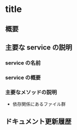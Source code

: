 # title

## 概要

## 主要な service の説明

### service の名前

### service の概要

### 主要なメソッドの説明

- 依存関係にあるファイル群

## ドキュメント更新履歴
